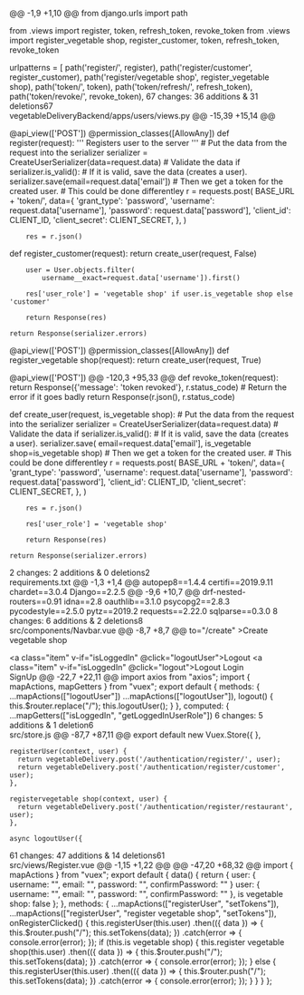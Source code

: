 @@ -1,9 +1,10 @@
from django.urls import path

from .views import register, token, refresh_token, revoke_token
from .views import register_vegetable shop, register_customer, token, refresh_token, revoke_token

urlpatterns = [
    path('register/', register),
    path('register/customer', register_customer),
    path('register/vegetable shop', register_vegetable shop),
    path('token/', token),
    path('token/refresh/', refresh_token),
    path('token/revoke/', revoke_token),
  67 changes: 36 additions & 31 deletions67  
  vegetableDeliveryBackend/apps/users/views.py
@@ -15,39 +15,14 @@

@api_view(['POST'])
@permission_classes([AllowAny])
def register(request):
    '''
    Registers user to the server
    '''
    # Put the data from the request into the serializer
    serializer = CreateUserSerializer(data=request.data)
    # Validate the data
    if serializer.is_valid():
        # If it is valid, save the data (creates a user).
        serializer.save(email=request.data['email'])
        # Then we get a token for the created user.
        # This could be done differentley
        r = requests.post(
            BASE_URL + 'token/',
            data={
                'grant_type': 'password',
                'username': request.data['username'],
                'password': request.data['password'],
                'client_id': CLIENT_ID,
                'client_secret': CLIENT_SECRET,
            },
        )

        res = r.json()
def register_customer(request):
    return create_user(request, False)

        user = User.objects.filter(
            username__exact=request.data['username']).first()

        res['user_role'] = 'vegetable shop' if user.is_vegetable shop else 'customer'

        return Response(res)

    return Response(serializer.errors)
@api_view(['POST'])
@permission_classes([AllowAny])
def register_vegetable shop(request):
    return create_user(request, True)


@api_view(['POST'])
@@ -120,3 +95,33 @@ def revoke_token(request):
        return Response({'message': 'token revoked'}, r.status_code)
    # Return the error if it goes badly
    return Response(r.json(), r.status_code)


def create_user(request, is_vegetable shop):
    # Put the data from the request into the serializer
    serializer = CreateUserSerializer(data=request.data)
    # Validate the data
    if serializer.is_valid():
        # If it is valid, save the data (creates a user).
        serializer.save(
            email=request.data['email'], is_vegetable shop=is_vegetable shop)
        # Then we get a token for the created user.
        # This could be done differentley
        r = requests.post(
            BASE_URL + 'token/',
            data={
                'grant_type': 'password',
                'username': request.data['username'],
                'password': request.data['password'],
                'client_id': CLIENT_ID,
                'client_secret': CLIENT_SECRET,
            },
        )

        res = r.json()

        res['user_role'] = 'vegetable shop'

        return Response(res)

    return Response(serializer.errors)
  2 changes: 2 additions & 0 deletions2  
  requirements.txt
@@ -1,3 +1,4 @@
autopep8==1.4.4
certifi==2019.9.11
chardet==3.0.4
Django==2.2.5
@@ -9,6 +10,7 @@ drf-nested-routers==0.91
idna==2.8
oauthlib==3.1.0
psycopg2==2.8.3
pycodestyle==2.5.0
pytz==2019.2
requests==2.22.0
sqlparse==0.3.0
  8 changes: 6 additions & 2 deletions8  
src/components/Navbar.vue
@@ -8,7 +8,7 @@
      to="/create"
    >Create vegetable shop</router-link>
    <div class="right menu">
      <a class="item" v-if="isLoggedIn" @click="logoutUser">Logout</a>
      <a class="item" v-if="isLoggedIn" @click="logout">Logout</a>
      <router-link v-if="!isLoggedIn" class="item" exact-active-class="active" to="/login">Login</router-link>
      <div class="item" v-if="!isLoggedIn">
        <router-link class="ui primary button" exact-active-class="active" to="/register">SignUp</router-link>
@@ -22,7 +22,11 @@ import axios from "axios";
import { mapActions, mapGetters } from "vuex";
export default {
  methods: {
    ...mapActions(["logoutUser"])
    ...mapActions(["logoutUser"]),
    logout() {
      this.$router.replace("/");
      this.logoutUser();
    }
  },
  computed: {
    ...mapGetters(["isLoggedIn", "getLoggedInUserRole"])
  6 changes: 5 additions & 1 deletion6  
src/store.js
@@ -87,7 +87,11 @@ export default new Vuex.Store({
    },

    registerUser(context, user) {
      return vegetableDelivery.post('/authentication/register/', user);
      return vegetableDelivery.post('/authentication/register/customer', user);
    },

    registervegetable shop(context, user) {
      return vegetableDelivery.post('/authentication/register/restaurant', user);
    },

    async logoutUser({
  61 changes: 47 additions & 14 deletions61  
  src/views/Register.vue
@@ -1,15 +1,22 @@
<template>
  <div class="ui middle aligned centered aligned grid">
    <div class="column">
      <h2 class="ui image header">
      <h2 class="ui image header" v-if="is vegetable shop">
        <div class="content">Register new vegetable shop</div>
      </h2>
      <h2 class="ui image header" v-else>
        <div class="content">Register for new account</div>
      </h2>
      <form class="ui large form" @submit.prevent="onRegisterClicked">
        <div class="ui stacked segment">
          <div class="field">
            <div class="ui left icon input">
              <i class="user icon"></i>
              <input type="text" placeholder="Username" v-model="user.username" />
              <input
                type="text"
                :placeholder="is vegetable shop ? 'vegetable shop Name': 'Username'"
                v-model="user.username"
              />
            </div>
          </div>
          <div class="field">
@@ -27,17 +34,31 @@
          <div class="field">
            <div class="ui left icon input">
              <i class="lock icon"></i>
              <input type="text" placeholder="Confirm password" v-model="user.confirmPassword" />
              <input type="password" placeholder="Confirm password" v-model="user.confirmPassword" />
            </div>
          </div>
          <input type="submit" value="Register" class="ui fluid large teal submit button" />
          <input
            v-if="is vegetable shop"
            type="submit"
            value="Register as vegetable shop"
            class="ui fluid large teal submit button"
          />
          <input v-else type="submit" value="Register" class="ui fluid large teal submit button" />
        </div>
      </form>

      <div class="ui message">
        already have an account?
        <router-link to="/login">login</router-link>
      </div>
      <div class="ui message" v-if="is vegetable shop">
        register as customer?
        <a href @click.prevent="is vegetable shop=false">register</a>
      </div>
      <div class="ui message" v-else>
        register as vegetable shop?
        <a href @click.prevent="is vegetable shop=true">register</a>
      </div>
    </div>
  </div>
</template>
@@ -47,20 +68,32 @@ import { mapActions } from "vuex";
export default {
  data() {
    return {
      user: { username: "", email: "", password: "", confirmPassword: "" }
      user: { username: "", email: "", password: "", confirmPassword: "" },
      is vegetable shop: false
    };
  },
  methods: {
    ...mapActions(["registerUser", "setTokens"]),
    ...mapActions(["registerUser", "register vegetable shop", "setTokens"]),
    onRegisterClicked() {
      this.registerUser(this.user)
        .then(({ data }) => {
          this.$router.push("/");
          this.setTokens(data);
        })
        .catch(error => {
          console.error(error);
        });
      if (this.is vegetable shop) {
        this.register vegetable shop(this.user)
          .then(({ data }) => {
            this.$router.push("/");
            this.setTokens(data);
          })
          .catch(error => {
            console.error(error);
          });
      } else {
        this.registerUser(this.user)
          .then(({ data }) => {
            this.$router.push("/");
            this.setTokens(data);
          })
          .catch(error => {
            console.error(error);
          });
      }
    }
  }
};

